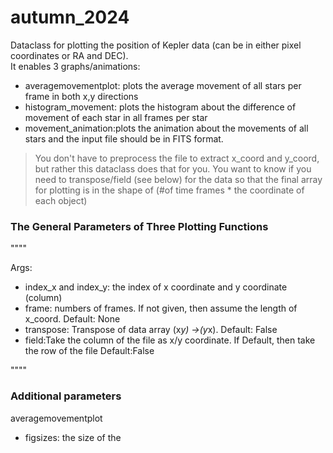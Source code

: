 # autumn_2024
Dataclass for plotting the position of Kepler data (can be in either pixel coordinates  or RA and DEC).<br />
It enables 3 graphs/animations:
- averagemovementplot: plots the average movement of all stars per frame in both x,y directions
- histogram_movement: plots the histogram about the difference of movement of each star in all frames per star
- movement_animation:plots the animation about the movements of all stars
and the input file should be in FITS format.<br />
> You don't have to preprocess the file to extract x_coord and y_coord, but rather this dataclass does that for you. You want to know if you need to transpose/field (see below) for the data so that the final array for plotting is in the shape of (#of time frames * the coordinate of each object)
### The General Parameters of Three Plotting Functions

""""

Args:<br />
- index_x and index_y: the index of x coordinate and y coordinate (column)
- frame: numbers of frames. If not given, then assume the length of x_coord. Default: None
- transpose: Transpose of data array (x*y) ->(y*x). Default: False
- field:Take the column of the file as x/y coordinate. If Default, then take the row of the file Default:False

""""

### Additional parameters 

averagemovementplot
- figsizes: the size of the 
